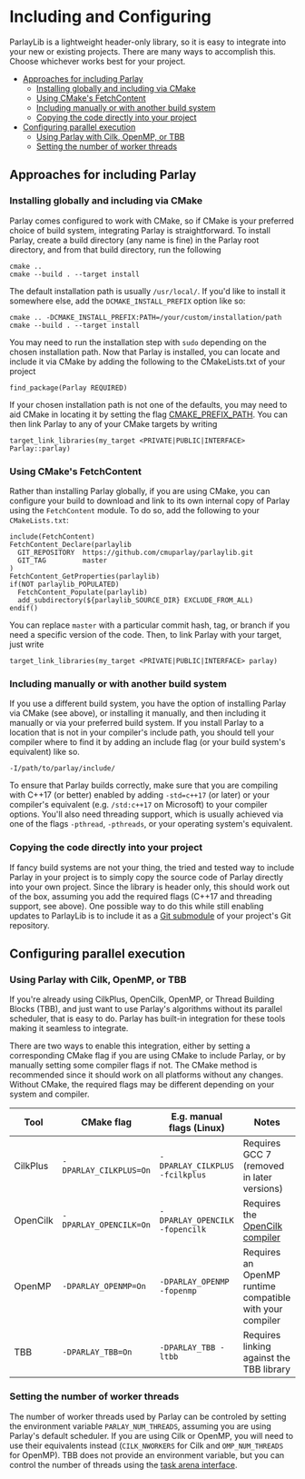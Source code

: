 

# Including and Configuring

ParlayLib is a lightweight header-only library, so it is easy to integrate into your new or existing projects. There are many ways to accomplish this. Choose whichever works best for your project.


- [Approaches for including Parlay](#approaches-for-including-parlay)
  * [Installing globally and including via CMake](#installing-globally-and-including-via-cmake)
  * [Using CMake's FetchContent](#using-cmakes-fetchcontent)
  * [Including manually or with another build system](#including-manually-or-with-another-build-system)
  * [Copying the code directly into your project](#copying-the-code-directly-into-your-project)
- [Configuring parallel execution](#configuring-parallel-execution)
  * [Using Parlay with Cilk, OpenMP, or TBB](#using-parlay-with-cilk-openmp-or-tbb)
  * [Setting the number of worker threads](#setting-the-number-of-worker-threads)

## Approaches for including Parlay

### Installing globally and including via CMake

Parlay comes configured to work with CMake, so if CMake is your preferred choice of build system, integrating Parlay is straightforward. To install Parlay, create a build directory (any name is fine) in the Parlay root directory, and from that build directory, run the following

```
cmake ..
cmake --build . --target install
```

The default installation path is usually `/usr/local/`. If you'd like to install it somewhere else, add the `DCMAKE_INSTALL_PREFIX` option like so:

```
cmake .. -DCMAKE_INSTALL_PREFIX:PATH=/your/custom/installation/path
cmake --build . --target install
```

You may need to run the installation step with `sudo` depending on the chosen installation path. Now that Parlay is installed, you can locate and include it via CMake by adding the following to the CMakeLists.txt of your project

```
find_package(Parlay REQUIRED)
```

If your chosen installation path is not one of the defaults, you may need to aid CMake in locating it by setting the flag [CMAKE_PREFIX_PATH](https://cmake.org/cmake/help/latest/variable/CMAKE_PREFIX_PATH.html). You can then link Parlay to any of your CMake targets by writing

```
target_link_libraries(my_target <PRIVATE|PUBLIC|INTERFACE> Parlay::parlay)
```


### Using CMake's FetchContent

Rather than installing Parlay globally, if you are using CMake, you can configure your build to download and link to its own internal copy of Parlay using the `FetchContent` module. To do so, add the following to your `CMakeLists.txt`:

```
include(FetchContent)
FetchContent_Declare(parlaylib
  GIT_REPOSITORY  https://github.com/cmuparlay/parlaylib.git
  GIT_TAG         master
)
FetchContent_GetProperties(parlaylib)
if(NOT parlaylib_POPULATED)
  FetchContent_Populate(parlaylib)  
  add_subdirectory(${parlaylib_SOURCE_DIR} EXCLUDE_FROM_ALL)
endif()
```

You can replace `master` with a particular commit hash, tag, or branch if you need a specific version of the code. Then, to link Parlay with your target, just write

```
target_link_libraries(my_target <PRIVATE|PUBLIC|INTERFACE> parlay)
```


### Including manually or with another build system

If you use a different build system, you have the option of installing Parlay via CMake (see above), or installing it manually, and then including it manually or via your preferred build system. If you install Parlay to a location that is not in your compiler's include path, you should tell your compiler where to find it by adding an include flag (or your build system's equivalent) like so.

```
-I/path/to/parlay/include/
```

To ensure that Parlay builds correctly, make sure that you are compiling with C++17 (or better) enabled by adding `-std=c++17` (or later) or your compiler's equivalent (e.g. `/std:c++17` on Microsoft) to your compiler options. You'll also need threading support, which is usually achieved via one of the flags `-pthread`, `-pthreads`, or your operating system's equivalent.

### Copying the code directly into your project

If fancy build systems are not your thing, the tried and tested way to include Parlay in your project is to simply copy the source code of Parlay directly into your own project. Since the library is header only, this should work out of the box, assuming you add the required flags (C++17 and threading support, see above). One possible way to do this while still enabling updates to ParlayLib is to include it as a [Git submodule](https://git-scm.com/book/en/v2/Git-Tools-Submodules) of your project's Git repository.

## Configuring parallel execution

### Using Parlay with Cilk, OpenMP, or TBB

If you're already using CilkPlus, OpenCilk, OpenMP, or Thread Building Blocks (TBB), and just want to use Parlay's algorithms without its parallel scheduler, that is easy to do. Parlay has built-in integration for these tools making it seamless to integrate.

There are two ways to enable this integration, either by setting a corresponding CMake flag if you are using CMake to include Parlay, or by manually setting some compiler flags if not. The CMake method is recommended since it should work on all platforms without any changes. Without CMake, the required flags may be different depending on your system and compiler.


Tool | CMake flag | E.g. manual flags (Linux) | Notes
---|---|---|---
CilkPlus | `-DPARLAY_CILKPLUS=On` | `-DPARLAY_CILKPLUS -fcilkplus` | Requires GCC 7 (removed in later versions)
OpenCilk | `-DPARLAY_OPENCILK=On` | `-DPARLAY_OPENCILK -fopencilk` | Requires the [OpenCilk compiler](https://github.com/OpenCilk/opencilk-project/releases)
OpenMP | `-DPARLAY_OPENMP=On` | `-DPARLAY_OPENMP -fopenmp` | Requires an OpenMP runtime compatible with your compiler
TBB | `-DPARLAY_TBB=On` | `-DPARLAY_TBB -ltbb` | Requires linking against the TBB library


### Setting the number of worker threads

The number of worker threads used by Parlay can be controled by setting the environment variable `PARLAY_NUM_THREADS`, assuming you are using Parlay's default scheduler. If you are using Cilk or OpenMP, you will need to use their equivalents instead (`CILK_NWORKERS` for Cilk and `OMP_NUM_THREADS` for OpenMP). TBB does not provide an environment variable, but you can control the number of threads using the [task arena interface](https://www.intel.com/content/www/us/en/develop/documentation/onetbb-documentation/top/onetbb-developer-guide/parallelizing-data-flow-and-dependence-graphs/flow-graph-tips-and-tricks/flow-graph-tips-for-limiting-resource-consumption/attach-flow-graph-to-an-arbitrary-task-arena/guiding-task-scheduler-execution.html).


